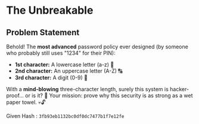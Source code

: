 # The Unbreakable

## Problem Statement

Behold! The **most advanced** password policy ever designed (by someone who probably still uses "1234" for their PIN):

-   **1st character:** A lowercase letter (a-z) 🔡
-   **2nd character:** An uppercase letter (A-Z) 🔠
-   **3rd character:** A digit (0-9) 🔢

With a **mind-blowing** three-character length, surely this system is hacker-proof... or is it? 🤔 Your mission: prove why this security is as strong as a wet paper towel. 💀🔓

Given Hash : `3fb93eb1132bc0df0dc7477b1f7e12fe`
